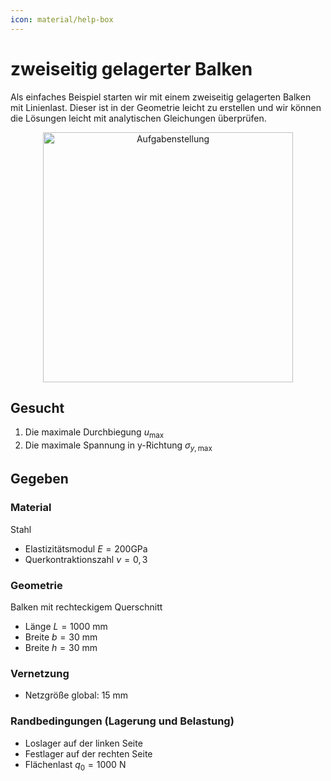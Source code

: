 ```yaml
---
icon: material/help-box
---
```


# zweiseitig gelagerter Balken

Als einfaches Beispiel starten wir mit einem zweiseitig gelagerten Balken mit Linienlast. Dieser ist in der Geometrie leicht zu erstellen und wir können die Lösungen leicht mit analytischen Gleichungen überprüfen.

<!-- --8<-- [start:Aufgabenstellung] -->
<figure style="text-align:center;">
  <img src="../images/Aufgabenstellung.png" alt="Aufgabenstellung" width="400" class="no-lightbox">
</figure>
<!-- --8<-- [end:Aufgabenstellung] -->

## Gesucht

1. Die maximale Durchbiegung $u_{\max }$
2. Die maximale Spannung in y-Richtung $\sigma_{y, \max }$

## Gegeben

### Material

<!-- --8<-- [start:Material] -->
Stahl

- Elastizitätsmodul $E=200 \mathrm{GPa}$
- Querkontraktionszahl $\nu=0,3$
<!-- --8<-- [end:Material] -->

### Geometrie

<!-- --8<-- [start:Geometrie] -->
Balken mit rechteckigem Querschnitt

- Länge $L=1000 \mathrm{~mm}$
- Breite $b=30 \mathrm{~mm}$
- Breite $h=30 \mathrm{~mm}$
<!-- --8<-- [end:Geometrie] -->

### Vernetzung

<!-- --8<-- [start:Vernetzung] -->
- Netzgröße global: 15 mm
<!-- --8<-- [end:Vernetzung] -->


### Randbedingungen (Lagerung und Belastung)

<!-- --8<-- [start:Randbedingungen] -->
- Loslager auf der linken Seite
- Festlager auf der rechten Seite
- Flächenlast $q_0=1000 \mathrm{~N}$
<!-- --8<-- [end:Randbedingungen] -->
